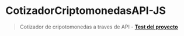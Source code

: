 # CotizadorCriptomonedasAPI-JS
>Cotizador de cripotomonedas a traves de API -
	**[Test del proyecto](https://pixabaysearchimages.netlify.app/)**

